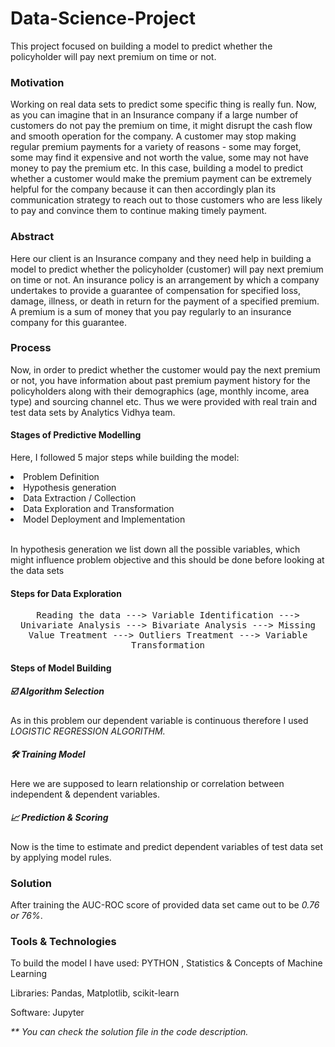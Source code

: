 # Data-Science-Project
This project focused on building a model to predict whether the policyholder will  pay next premium on time or not.

### Motivation
Working on real data sets to predict some specific thing is really fun. Now, as you can imagine that in an Insurance company if a large number of
customers do not pay the premium on time, it might disrupt the cash flow and smooth operation for the company.
A customer may stop making regular premium payments for a variety of reasons - 
some may forget, some may find it expensive and not worth the value, some may not have money to pay the premium 
etc. In this case, building a model to predict whether a customer would make the premium payment can be extremely helpful for the 
company because it can then accordingly plan its communication strategy to reach out to those customers who are less 
likely to pay and convince them to continue making timely payment. 

### Abstract
Here our client is an Insurance company and they need help in building a model to predict whether the policyholder 
(customer) will pay next premium on time or not. An insurance policy is an arrangement by which a company 
undertakes to provide a guarantee of compensation for specified loss, damage, illness, or death in return for the 
payment of a specified premium. A premium is a sum of money that you pay regularly to an insurance company for this 
guarantee.

### Process
Now, in order to predict whether the customer would pay the next premium or not, you have information about past 
premium payment history for the policyholders along with their demographics (age, monthly income, area type) and 
sourcing channel etc. Thus we were provided with real train and test data sets by Analytics Vidhya team.

<h4>Stages of Predictive Modelling</h4>
  <p>Here, I followed 5 major steps while building the model:</p>
  <li>Problem Definition</li>
   <li>Hypothesis generation</li>
    <li>Data Extraction / Collection</li>
     <li>Data Exploration and Transformation</li>
      <li>Model Deployment and Implementation</li><br>
      
 <p>In hypothesis generation we list down all the possible variables, which might influence problem objective and this should be done before looking at the data sets</p>
 
 <h4>Steps for Data Exploration</h4>
  <p align="center"<i><samp>Reading the data ---> Variable Identification ---> Univariate Analysis ---> Bivariate Analysis ---> Missing Value Treatment ---> Outliers Treatment ---> Variable Transformation</samp></i></p>
  
  <h4>Steps of Model Building</h4>
  <h5>☑️ Algorithm Selection</h5>
  <p>As in this problem our dependent variable is continuous therefore I used <i>LOGISTIC REGRESSION ALGORITHM.</i></p>
  <h5>🛠️ Training Model</h5>
  <p>Here we are supposed to learn relationship or correlation between independent & dependent variables.</p>
  <h5>📈 Prediction & Scoring</h5>
  <p>Now is the time to estimate and predict dependent variables of test data set by applying model rules.</p>
  
  ### Solution
  <p>After training the AUC-ROC score of provided data set came out to be <i>0.76 or 76%</i>.</p>
  
  ### Tools & Technologies
  <p>To build the model I have used: PYTHON , Statistics & Concepts of Machine Learning</p>
  <p>Libraries: Pandas, Matplotlib, scikit-learn</p>
  <p>Software: Jupyter</p>
  
  <i>** You can check the solution file in the code description.</i>
